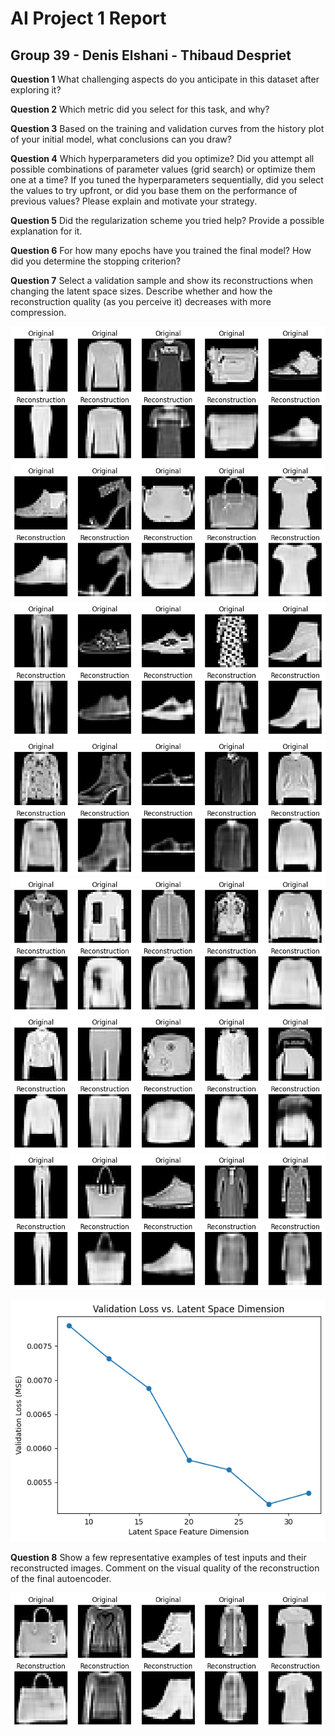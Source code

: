 # AI Project 1 Report
## Group 39 - Denis Elshani - Thibaud Despriet

**Question 1** What challenging aspects do you anticipate in this dataset after exploring it?

**Question 2** Which metric did you select for this task, and why?

**Question 3** Based on the training and validation curves from the history plot of your initial model,
what conclusions can you draw?

**Question 4** Which hyperparameters did you optimize? Did you attempt all possible combinations
of parameter values (grid search) or optimize them one at a time? If you tuned the hyperparameters
sequentially, did you select the values to try upfront, or did you base them on the performance of
previous values? Please explain and motivate your strategy.

**Question 5** Did the regularization scheme you tried help? Provide a possible explanation for it.

**Question 6** For how many epochs have you trained the final model? How did you determine the
stopping criterion?

**Question 7** Select a validation sample and show its reconstructions when changing the latent space
sizes. Describe whether and how the reconstruction quality (as you perceive it) decreases with more
compression.

<!-- TODO: Describe -->

![alt text](img/image-2.png)
![alt text](img/image-3.png)
![alt text](img/image-4.png)
![alt text](img/image-5.png)
![alt text](img/image-6.png)
![alt text](img/image-7.png)
![alt text](img/image-8.png)

![alt text](img/image-1.png)

**Question 8** Show a few representative examples of test inputs and their reconstructed images.
Comment on the visual quality of the reconstruction of the final autoencoder.

<!-- TODO: Comment -->

![Original VS Reconstruction](img/image.png)
